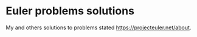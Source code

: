 # Euler problems solutions

My and others solutions to problems stated https://projecteuler.net/about.
